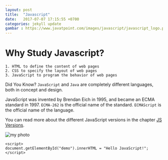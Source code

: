 ```yaml
---
layout: post
title:  "Javascript"
date:   2017-07-07 17:15:55 +0700
categories: jekyll update
gambar : https://www.javatpoint.com/images/javascript/javascript_logo.png
---
```


# Why Study Javascript?
    1. HTML to define the content of web pages
    2. CSS to specify the layout of web pages
    3. JavaScript to program the behavior of web pages

Did You Know?
`JavaScript` and `Java` are completely different languages, both in concept and design.

JavaScript was invented by Brendan Eich in 1995, and became an ECMA standard in 1997.
`ECMA-262` is the official name of the standard. `ECMAScript` is the official name of the language.

You can read more about the different JavaScript versions in the chapter [JS Versions](https://www.w3schools.com/js/js_versions.asp).

![my photo](https://www.javatpoint.com/images/javascript/javascript_logo.png)

```
<script>
document.getElementById("demo").innerHTML = "Hello JavaScript!";
</script>
```
